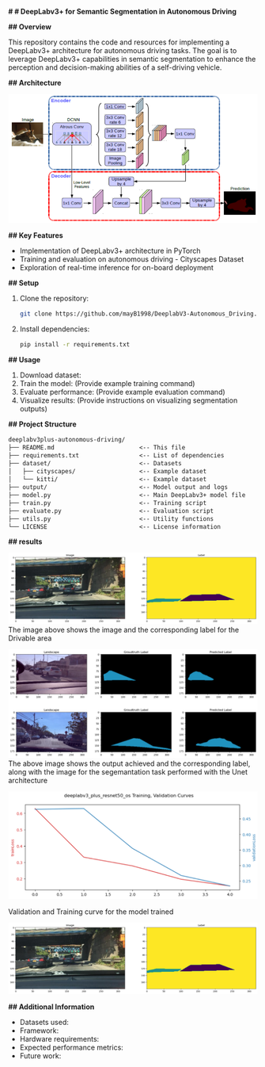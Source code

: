  **#  # DeepLabv3+ for Semantic Segmentation in Autonomous Driving**

**## Overview**

This repository contains the code and resources for implementing a DeepLabv3+ architecture for autonomous driving tasks. The goal is to leverage DeepLabv3+ capabilities in semantic segmentation to enhance the perception and decision-making abilities of a self-driving vehicle.


**## Architecture**

![architecture](images/deeplab_arch.png)

**## Key Features**

* Implementation of DeepLabv3+ architecture in PyTorch
* Training and evaluation on autonomous driving - Cityscapes Dataset
* Exploration of real-time inference for on-board deployment

**## Setup**

1. Clone the repository:

   ```bash
   git clone https://github.com/mayB1998/DeeplabV3-Autonomous_Driving.git
   ```

2. Install dependencies:

   ```bash
   pip install -r requirements.txt
   ```

**## Usage**

1. Download dataset: 
2. Train the model: (Provide example training command)
3. Evaluate performance: (Provide example evaluation command)
4. Visualize results: (Provide instructions on visualizing segmentation outputs)

**## Project Structure**

```
deeplabv3plus-autonomous-driving/
├── README.md                        <-- This file
├── requirements.txt                 <-- List of dependencies
├── dataset/                         <-- Datasets
│   ├── cityscapes/                  <-- Example dataset
│   └── kitti/                       <-- Example dataset
├── output/                          <-- Model output and logs
├── model.py                         <-- Main DeepLabv3+ model file
├── train.py                         <-- Training script
├── evaluate.py                      <-- Evaluation script
├── utils.py                         <-- Utility functions
└── LICENSE                          <-- License information
```

**## results**

![Drivable_area-output](images/data_sample.png)
The image above shows the image and the corresponding label for the Drivable area

![output_compare](images/output.png)
The above image shows the output achieved and the corresponding label, along with the image for the segemantation task performed with the Unet architecture

![validation_training_curve](images/train_curve.png)

Validation and Training curve for the model trained

[![Demo Video](images/data_sample.png)](output/stuttgart_1024_512_360_640_DeepLabHQ_output.avi)

**## Additional Information**

* Datasets used:  
* Framework:
* Hardware requirements:         
* Expected performance metrics:
* Future work:                   
